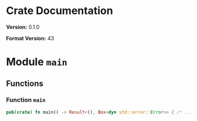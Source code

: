 # Crate Documentation

**Version:** 0.1.0

**Format Version:** 43

# Module `main`

## Functions

### Function `main`

```rust
pub(crate) fn main() -> Result<(), Box<dyn std::error::Error>> { /* ... */ }
```

